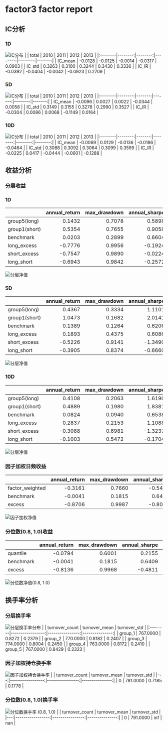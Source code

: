 # factor3 factor report
## IC分析
### 1D
![IC分布](IC/factor3_1D.png)
|         |   total |    2010 |    2011 |    2012 |   2013 |
|:--------|--------:|--------:|--------:|--------:|-------:|
| IC_mean | -0.0128 | -0.0125 | -0.0014 | -0.0317 | 0.0903 |
| IC_std  |  0.3263 |  0.3100 |  0.3244 |  0.3430 | 0.3336 |
| IC_IR   | -0.0392 | -0.0404 | -0.0042 | -0.0923 | 0.2709 |

### 5D
![IC分布](IC/factor3_5D.png)
|         |   total |   2010 |   2011 |    2012 |   2013 |
|:--------|--------:|-------:|-------:|--------:|-------:|
| IC_mean | -0.0096 | 0.0027 | 0.0022 | -0.0344 | 0.0058 |
| IC_std  |  0.3149 | 0.3155 | 0.3278 |  0.2990 | 0.3527 |
| IC_IR   | -0.0304 | 0.0086 | 0.0068 | -0.1149 | 0.0164 |

### 10D
![IC分布](IC/factor3_10D.png)
|         |   total |   2010 |    2011 |    2012 |    2013 |
|:--------|--------:|-------:|--------:|--------:|--------:|
| IC_mean | -0.0069 | 0.0129 | -0.0136 | -0.0186 | -0.0464 |
| IC_std  |  0.3088 | 0.3092 |  0.3064 |  0.3099 |  0.3599 |
| IC_IR   | -0.0225 | 0.0417 | -0.0444 | -0.0601 | -0.1288 |

## 收益分析
### 分层收益
### 1D
|               |   annual_return |   max_drawdown |   annual_sharpe |   annual_calmar |   win_rate |   avg_win_return |   avg_loss_return |   profit_loss_ratio |   annual_volatility |   annual_downside_deviation |   annual_sortino |
|:--------------|----------------:|---------------:|----------------:|----------------:|-----------:|-----------------:|------------------:|--------------------:|--------------------:|----------------------------:|-----------------:|
| group5(long)  |          0.1432 |         0.7078 |          0.5898 |          3.2130 |     0.4918 |           0.0436 |           -0.0378 |              1.1524 |              0.9450 |                      0.5095 |           1.0938 |
| group1(short) |          0.5354 |         0.7655 |          0.9058 |         11.1029 |     0.5095 |           0.0449 |           -0.0395 |              1.1388 |              0.9852 |                      0.5879 |           1.5178 |
| benchmark     |          0.0203 |         0.2899 |          0.6604 |          1.1093 |     0.4930 |           0.0708 |           -0.0622 |              1.1392 |              1.2968 |                      0.7104 |           1.2055 |
| long_excess   |         -0.7776 |         0.9956 |         -0.1924 |        -12.3990 |     0.4994 |           0.0752 |           -0.0774 |              0.9718 |              1.5546 |                      0.9175 |          -0.3260 |
| short_excess  |         -0.7547 |         0.9890 |         -0.0224 |        -12.1137 |     0.5120 |           0.0763 |           -0.0804 |              0.9495 |              1.5981 |                      1.1052 |          -0.0324 |
| long_short    |         -0.6943 |         0.9842 |         -0.2572 |        -11.1977 |     0.4981 |           0.0566 |           -0.0588 |              0.9622 |              1.3025 |                      0.8559 |          -0.3914 |

![分层净值](net_value/factor3_1D.png)
### 5D
|               |   annual_return |   max_drawdown |   annual_sharpe |   annual_calmar |   win_rate |   avg_win_return |   avg_loss_return |   profit_loss_ratio |   annual_volatility |   annual_downside_deviation |   annual_sortino |
|:--------------|----------------:|---------------:|----------------:|----------------:|-----------:|-----------------:|------------------:|--------------------:|--------------------:|----------------------------:|-----------------:|
| group5(long)  |          0.4367 |         0.3334 |          1.1101 |         20.7934 |     0.5108 |           0.0205 |           -0.0178 |              1.1500 |              0.3968 |                      0.2203 |           2.0000 |
| group1(short) |          1.0473 |         0.1682 |          2.0141 |         98.8502 |     0.5490 |           0.0199 |           -0.0173 |              1.1534 |              0.3943 |                      0.2086 |           3.8079 |
| benchmark     |          0.1389 |         0.1264 |          0.6206 |         17.4538 |     0.4879 |           0.0145 |           -0.0125 |              1.1570 |              0.2667 |                      0.1409 |           1.1748 |
| long_excess   |          0.1893 |         0.4375 |          0.6086 |          6.8682 |     0.4981 |           0.0234 |           -0.0211 |              1.1116 |              0.4518 |                      0.2642 |           1.0407 |
| short_excess  |         -0.5226 |         0.9141 |         -1.3490 |         -9.0748 |     0.4866 |           0.0210 |           -0.0248 |              0.8479 |              0.4660 |                      0.3210 |          -1.9583 |
| long_short    |         -0.3905 |         0.8374 |         -0.6660 |         -7.4026 |     0.4777 |           0.0258 |           -0.0263 |              0.9815 |              0.5310 |                      0.3323 |          -1.0642 |

![分层净值](net_value/factor3_5D.png)
### 10D
|               |   annual_return |   max_drawdown |   annual_sharpe |   annual_calmar |   win_rate |   avg_win_return |   avg_loss_return |   profit_loss_ratio |   annual_volatility |   annual_downside_deviation |   annual_sortino |
|:--------------|----------------:|---------------:|----------------:|----------------:|-----------:|-----------------:|------------------:|--------------------:|--------------------:|----------------------------:|-----------------:|
| group5(long)  |          0.4108 |         0.2063 |          1.6190 |         31.6088 |     0.5115 |           0.0119 |           -0.0095 |              1.2588 |              0.2287 |                      0.1252 |           2.9572 |
| group1(short) |          0.4889 |         0.1980 |          1.8381 |         39.1939 |     0.5256 |           0.0120 |           -0.0098 |              1.2304 |              0.2311 |                      0.1239 |           3.4300 |
| benchmark     |          0.0824 |         0.0940 |          0.6538 |         13.9123 |     0.4987 |           0.0074 |           -0.0066 |              1.1112 |              0.1350 |                      0.0720 |           1.2255 |
| long_excess   |          0.2837 |         0.2153 |          1.1088 |         20.9192 |     0.5103 |           0.0132 |           -0.0115 |              1.1508 |              0.2544 |                      0.1417 |           1.9908 |
| short_excess  |         -0.3088 |         0.6981 |         -1.3237 |         -7.0216 |     0.4821 |           0.0114 |           -0.0132 |              0.8642 |              0.2543 |                      0.1772 |          -1.8996 |
| long_short    |         -0.1003 |         0.5472 |         -0.1704 |         -2.9106 |     0.4949 |           0.0153 |           -0.0154 |              0.9924 |              0.3201 |                      0.2042 |          -0.2670 |

![分层净值](net_value/factor3_10D.png)
### 因子加权日频收益
|                 |   annual_return |   max_drawdown |   annual_sharpe |   annual_calmar |   win_rate |   avg_win_return |   avg_loss_return |   profit_loss_ratio |   annual_volatility |   annual_downside_deviation |   annual_sortino |
|:----------------|----------------:|---------------:|----------------:|----------------:|-----------:|-----------------:|------------------:|--------------------:|--------------------:|----------------------------:|-----------------:|
| factor_weighted |         -0.3161 |         0.7660 |         -0.5458 |         -6.5509 |     0.4799 |           0.0213 |           -0.0217 |              0.9831 |              0.4815 |                      0.3518 |          -0.7471 |
| benchmark       |         -0.0041 |         0.1815 |          0.6409 |         -0.3591 |     0.4944 |           0.0704 |           -0.0623 |              1.1297 |              1.2946 |                      0.7106 |           1.1677 |
| excess          |         -0.8706 |         0.9987 |         -0.8013 |        -13.8383 |     0.4856 |           0.0669 |           -0.0715 |              0.9345 |              1.3639 |                      0.8376 |          -1.3047 |

![因子加权净值](net_value/factor3_factor_weighted.png)
### 分位数(0.8, 1.0)收益
|           |   annual_return |   max_drawdown |   annual_sharpe |   annual_calmar |   win_rate |   avg_win_return |   avg_loss_return |   profit_loss_ratio |   annual_volatility |   annual_downside_deviation |   annual_sortino |
|:----------|----------------:|---------------:|----------------:|----------------:|-----------:|-----------------:|------------------:|--------------------:|--------------------:|----------------------------:|-----------------:|
| quantile  |         -0.0794 |         0.6001 |          0.2155 |         -2.1000 |     0.4702 |           0.0348 |           -0.0297 |              1.1697 |              0.6944 |                      0.3524 |           0.4247 |
| benchmark |         -0.0041 |         0.1815 |          0.6409 |         -0.3591 |     0.4944 |           0.0704 |           -0.0623 |              1.1297 |              1.2946 |                      0.7106 |           1.1677 |
| excess    |         -0.8136 |         0.9968 |         -0.4811 |        -12.9566 |     0.4856 |           0.0705 |           -0.0718 |              0.9819 |              1.4132 |                      0.8093 |          -0.8401 |

![分位数净值(0.8, 1.0)](net_value/factor3_quantile.png)
## 换手率分析
### 分层换手率
![分层换手率分布](turnover/factor3_group.png)
|         |   turnover_count |   turnover_mean |   turnover_std |
|:--------|-----------------:|----------------:|---------------:|
| group_1 |         767.0000 |          0.8272 |         0.2379 |
| group_2 |         770.0000 |          0.8182 |         0.2407 |
| group_3 |         774.0000 |          0.8004 |         0.2450 |
| group_4 |         763.0000 |          0.8172 |         0.2410 |
| group_5 |         767.0000 |          0.8429 |         0.2323 |

### 因子加权持仓换手率
![因子加权持仓换手率](turnover/factor3_factor_weighted.png)
|    |   turnover_count |   turnover_mean |   turnover_std |
|---:|-----------------:|----------------:|---------------:|
|  0 |         781.0000 |          0.7185 |         0.1778 |

### 分位数(0.8, 1.0)换手率
![分位数换手率 (0.8, 1.0)](turnover/factor3_quantile.png)
|    |   turnover_count |   turnover_mean |   turnover_std |
|---:|-----------------:|----------------:|---------------:|
|  0 |         791.0000 |             inf |            nan |


